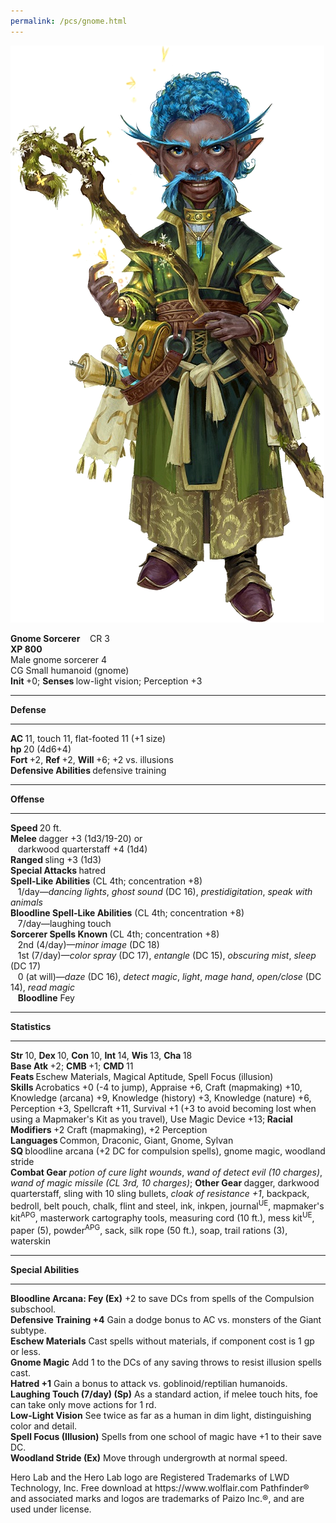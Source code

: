 ```yaml
---
permalink: /pcs/gnome.html
---
```


![gnome](./gnome.png)

<html>
<head><title>Gnome Sorcerer - created with Hero Lab&reg;</title>
<meta http-equiv="Content-Type" content="text/html; charset=UTF-8"/>
</head>
<body>
<b>Gnome Sorcerer</b>&nbsp;&nbsp;&nbsp;&nbsp;CR 3<br/>
<b>XP 800</b><br/>
Male gnome sorcerer 4<br/>
CG Small humanoid (gnome)<br/>
<b>Init </b>+0; <b>Senses </b>low-light vision; Perception +3<br/>
<hr/><b>Defense</b><br/>
<hr/><b>AC </b>11, touch 11, flat-footed 11 (+1 size)<br/>
<b>hp </b>20 (4d6+4)<br/>
<b>Fort </b>+2, <b>Ref </b>+2, <b>Will </b>+6; +2 vs. illusions<br/>
<b>Defensive Abilities </b>defensive training<br/>
<hr/><b>Offense</b><br/>
<hr/><b>Speed </b>20 ft.<br/>
<b>Melee </b>dagger +3 (1d3/19-20) or<br/>
&nbsp;&nbsp;&nbsp;darkwood quarterstaff +4 (1d4)<br/>
<b>Ranged </b>sling +3 (1d3)<br/>
<b>Special Attacks </b>hatred<br/>
<b>Spell-Like Abilities</b> (CL 4th; concentration +8)<br/>
&nbsp;&nbsp;&nbsp;1/day—<i>dancing lights</i>, <i>ghost sound</i> (DC 16), <i>prestidigitation</i>, <i>speak with animals</i><br/>
<b>Bloodline Spell-Like Abilities</b> (CL 4th; concentration +8)<br/>
&nbsp;&nbsp;&nbsp;7/day—laughing touch<br/>
<b>Sorcerer Spells Known </b>(CL 4th; concentration +8)<br/>
&nbsp;&nbsp;&nbsp;2nd (4/day)—<i>minor image</i> (DC 18)<br/>
&nbsp;&nbsp;&nbsp;1st (7/day)—<i>color spray</i> (DC 17), <i>entangle</i> (DC 15), <i>obscuring mist</i>, <i>sleep</i> (DC 17)<br/>
&nbsp;&nbsp;&nbsp;0 (at will)—<i>daze</i> (DC 16), <i>detect magic</i>, <i>light</i>, <i>mage hand</i>, <i>open/close</i> (DC 14), <i>read magic</i><br/>
&nbsp;&nbsp;&nbsp;<b>Bloodline</b> Fey<br/>
<hr/><b>Statistics</b><br/>
<hr/><b>Str </b>10, <b>Dex </b>10, <b>Con </b>10, <b>Int </b>14, <b>Wis </b>13, <b>Cha </b>18<br/>
<b>Base Atk </b>+2; <b>CMB </b>+1; <b>CMD </b>11<br/>
<b>Feats </b>Eschew Materials, Magical Aptitude, Spell Focus (illusion)<br/>
<b>Skills </b>Acrobatics +0 (-4 to jump), Appraise +6, Craft (mapmaking) +10, Knowledge (arcana) +9, Knowledge (history) +3, Knowledge (nature) +6, Perception +3, Spellcraft +11, Survival +1 (+3 to avoid becoming lost when using a Mapmaker's Kit as you travel), Use Magic Device +13;<b> Racial Modifiers </b>+2 Craft (mapmaking), +2 Perception<br/>
<b>Languages </b>Common, Draconic, Giant, Gnome, Sylvan<br/>
<b>SQ </b>bloodline arcana (+2 DC for compulsion spells), gnome magic, woodland stride<br/>
<b>Combat Gear </b><i>potion of cure light wounds</i>, <i>wand of detect evil (10 charges)</i>, <i>wand of magic missile (CL 3rd, 10 charges)</i>; <b>Other Gear </b>dagger, darkwood quarterstaff, sling with 10 sling bullets, <i>cloak of resistance +1</i>, backpack, bedroll, belt pouch, chalk, flint and steel, ink, inkpen, journal<sup>UE</sup>, mapmaker's kit<sup>APG</sup>, masterwork cartography tools, measuring cord (10 ft.), mess kit<sup>UE</sup>, paper (5), powder<sup>APG</sup>, sack, silk rope (50 ft.), soap, trail rations (3), waterskin<br/>
<hr/><b>Special Abilities</b><br/>
<hr/><b>Bloodline Arcana: Fey (Ex)</b> +2 to save DCs from spells of the Compulsion subschool.<br/>
<b>Defensive Training +4</b> Gain a dodge bonus to AC vs. monsters of the Giant subtype.<br/>
<b>Eschew Materials</b> Cast spells without materials, if component cost is 1 gp or less.<br/>
<b>Gnome Magic</b> Add 1 to the DCs of any saving throws to resist illusion spells cast.<br/>
<b>Hatred +1</b> Gain a bonus to attack vs. goblinoid/reptilian humanoids.<br/>
<b>Laughing Touch (7/day) (Sp)</b> As a standard action, if melee touch hits, foe can take only move actions for 1 rd.<br/>
<b>Low-Light Vision</b> See twice as far as a human in dim light, distinguishing color and detail.<br/>
<b>Spell Focus (Illusion)</b> Spells from one school of magic have +1 to their save DC.<br/>
<b>Woodland Stride (Ex)</b> Move through undergrowth at normal speed.<br/>

<p>Hero Lab and the Hero Lab logo are Registered Trademarks of LWD Technology, Inc. Free download at https://www.wolflair.com
Pathfinder® and associated marks and logos are trademarks of Paizo Inc.®, and are used under license.</p>
</body>
</html>
